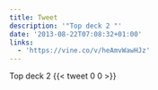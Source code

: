 ```yaml
---
title: Tweet
description: '"Top deck 2 "'
date: '2013-08-22T07:08:32+01:00'
links:
  - 'https://vine.co/v/heAmvWawHJz'
---
```

Top deck 2 
      {{< tweet 0 0 >}}
    

